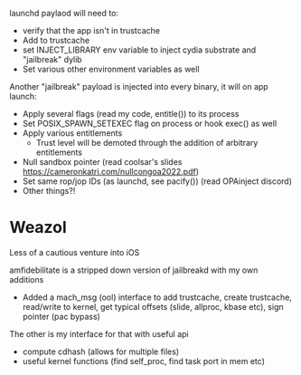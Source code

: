 launchd paylaod will need to: 
 - verify that the app isn't in trustcache
 - Add to trustcache
 - set INJECT_LIBRARY env variable to inject cydia substrate and "jailbreak" dylib
 - Set various other environment variables as well

Another "jailbreak" payload is injected into every binary, it will on app launch:
 - Apply several flags (read my code, entitle()) to its process 
 - Set POSIX_SPAWN_SETEXEC flag on process or hook exec() as well
 - Apply various entitlements 
   - Trust level will be demoted through the addition of arbitrary entitlements
 - Null sandbox pointer (read coolsar's slides https://cameronkatri.com/nullcongoa2022.pdf) 
 - Set same rop/jop IDs (as launchd, see pacify()) (read OPAinject discord) 
 - Other things?!  

# Weazol
Less of a cautious venture into iOS

amfidebilitate is a stripped down version of jailbreakd with my own additions 
- Added a mach_msg (ool) interface to add trustcache, create trustcache, read/write to kernel, get typical offsets (slide, allproc, kbase etc), sign pointer (pac bypass)

The other is my interface for that with useful api
 - compute cdhash (allows for multiple files)
 - useful kernel functions (find self_proc, find task port in mem etc)
